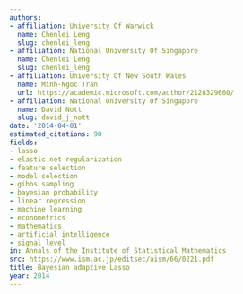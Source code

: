 ```yaml
---
authors:
- affiliation: University Of Warwick
  name: Chenlei Leng
  slug: chenlei_leng
- affiliation: National University Of Singapore
  name: Chenlei Leng
  slug: chenlei_leng
- affiliation: University Of New South Wales
  name: Minh-Ngoc Tran
  url: https://academic.microsoft.com/author/2128329660/
- affiliation: National University Of Singapore
  name: David Nott
  slug: david_j_nott
date: '2014-04-01'
estimated_citations: 90
fields:
- lasso
- elastic net regularization
- feature selection
- model selection
- gibbs sampling
- bayesian probability
- linear regression
- machine learning
- econometrics
- mathematics
- artificial intelligence
- signal level
in: Annals of the Institute of Statistical Mathematics
src: https://www.ism.ac.jp/editsec/aism/66/0221.pdf
title: Bayesian adaptive Lasso
year: 2014
---
```

